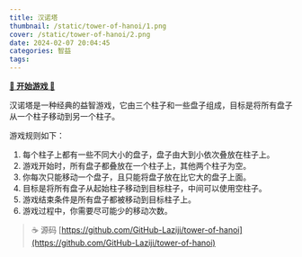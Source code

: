 ```yaml
---
title: 汉诺塔
thumbnail: /static/tower-of-hanoi/1.png
cover: /static/tower-of-hanoi/2.png
date: 2024-02-07 20:04:45
categories: 智益
tags:
---
```

[**🎉 开始游戏 🎉**](https://github-laziji.github.io/tower-of-hanoi/)

汉诺塔是一种经典的益智游戏，它由三个柱子和一些盘子组成，目标是将所有盘子从一个柱子移动到另一个柱子。
<!-- more -->
游戏规则如下：
1. 每个柱子上都有一些不同大小的盘子，盘子由大到小依次叠放在柱子上。
2. 游戏开始时，所有盘子都叠放在一个柱子上，其他两个柱子为空。
3. 你每次只能移动一个盘子，且只能将盘子放在比它大的盘子上面。
4. 目标是将所有盘子从起始柱子移动到目标柱子，中间可以使用空柱子。
5. 游戏结束条件是所有盘子都被移动到目标柱子上。
6. 游戏过程中，你需要尽可能少的移动次数。

> ☕ 源码 [https://github.com/GitHub-Laziji/tower-of-hanoi](https://github.com/GitHub-Laziji/tower-of-hanoi)